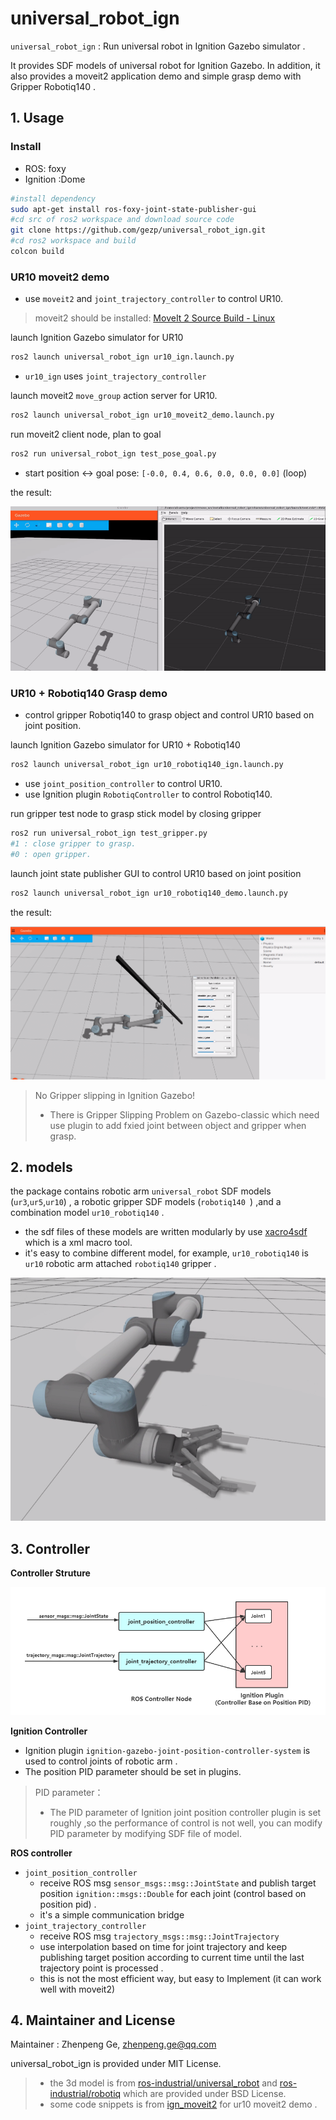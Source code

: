 # universal_robot_ign

 `universal_robot_ign`  : Run universal robot  in Ignition Gazebo simulator . 

It provides SDF models of universal robot for Ignition Gazebo. In addition, it also provides a moveit2 application demo and simple  grasp demo with Gripper Robotiq140 . 

## 1. Usage

### Install

* ROS: foxy
* Ignition :Dome 

```bash
#install dependency
sudo apt-get install ros-foxy-joint-state-publisher-gui
#cd src of ros2 workspace and download source code
git clone https://github.com/gezp/universal_robot_ign.git
#cd ros2 workspace and build
colcon build
```

###  UR10 moveit2 demo

* use  `moveit2` and `joint_trajectory_controller` to control UR10.

> moveit2 should be installed: [MoveIt 2 Source Build - Linux](https://moveit.ros.org/install-moveit2/source/)

launch Ignition Gazebo simulator for UR10 

```bash
ros2 launch universal_robot_ign ur10_ign.launch.py 
```

*  `ur10_ign` uses  `joint_trajectory_controller`

launch moveit2 `move_group` action server for UR10.

```bash
ros2 launch universal_robot_ign ur10_moveit2_demo.launch.py 
```

run moveit2  client node, plan to goal

```bash
ros2 run universal_robot_ign test_pose_goal.py
```

* start position <-> goal pose:  `[-0.0, 0.4, 0.6, 0.0, 0.0, 0.0]`  (loop)

the result:

![](docs/imgs/ur10_moveit2_demo.gif)

### UR10 + Robotiq140 Grasp demo

* control gripper Robotiq140  to grasp object and control UR10  based on joint  position.

launch Ignition Gazebo simulator for UR10  + Robotiq140

```bash
ros2 launch universal_robot_ign ur10_robotiq140_ign.launch.py 
```

*  use  `joint_position_controller` to control UR10.
*  use  Ignition plugin `RobotiqController` to control Robotiq140.

run gripper test node to grasp stick model by closing gripper 

```bash
ros2 run universal_robot_ign test_gripper.py 
#1 : close gripper to grasp.
#0 : open gripper.
```

launch joint state publisher GUI to control UR10 based on joint position

```bash
ros2 launch universal_robot_ign ur10_robotiq140_demo.launch.py
```

the result:

![](docs/imgs/ur10_robotiq140_grasp_demo.png)

> No Gripper  slipping in Ignition Gazebo! 
>
> * There is Gripper Slipping Problem on Gazebo-classic which need use plugin to add fxied joint between object and gripper when grasp.

## 2. models

the package contains  robotic arm `universal_robot` SDF models (`ur3`,`ur5`,`ur10`) , a robotic gripper SDF models (`robotiq140 `) ,and a combination model `ur10_robotiq140` .

* the sdf files of these models are written modularly by use [xacro4sdf](https://github.com/gezp/xacro4sdf) which is a xml macro tool.
*  it's easy to combine different model, for example, `ur10_robotiq140` is  `ur10` robotic arm attached `robotiq140` gripper .

![](docs/imgs/ur10_robotiq140.png)

## 3. Controller

**Controller Struture**

![](docs/imgs/controller_struture.png)

**Ignition Controller**

* Ignition plugin `ignition-gazebo-joint-position-controller-system`  is used to control  joints of robotic arm .
* The position PID parameter should be set in plugins.

>  PID parameter：
>
> * The PID parameter of Ignition joint position controller plugin is set roughly ,so the performance of control is not well, you can modify PID parameter by modifying SDF file of model.

**ROS controller**

* `joint_position_controller` 
  *  receive ROS msg `sensor_msgs::msg::JointState` and publish target position `ignition::msgs::Double` for each joint (control based on position pid) . 
  * it's a simple communication bridge 
* `joint_trajectory_controller` 
  * receive ROS msg `trajectory_msgs::msg::JointTrajectory`
  * use interpolation based on time for joint trajectory and  keep publishing target position according to current time until the last trajectory point is processed .
  * this is not the most efficient way, but easy to Implement (it can work well with moveit2)

## 4. Maintainer  and  License

Maintainer : Zhenpeng Ge, [zhenpeng.ge@qq.com](mailto:zhenpeng.ge@qq.com)

universal_robot_ign is provided under MIT License.

> * the 3d model is from  [ros-industrial/universal_robot](https://github.com/ros-industrial/universal_robot) and  [ros-industrial/robotiq](https://github.com/ros-industrial/robotiq) which are provided under BSD License.
> * some code snippets is from [ign_moveit2](https://github.com/AndrejOrsula/ign_moveit2)  for ur10 moveit2 demo .
